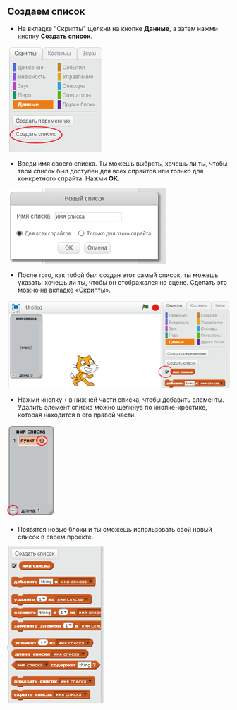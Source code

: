 ## Создаем список

+ На вкладке "Скрипты" щелкни на кнопке **Данные**, а затем нажми кнопку **Создать список**.

![Создание списка](images/make-a-list.png)

+ Введи имя своего списка. Ты можешь выбрать, хочешь ли ты, чтобы твой список был доступен для всех спрайтов или только для конкретного спрайта. Нажми **OK**.

![Название списка](images/list-name.png)

+ После того, как тобой был создан этот самый список, ты можешь указать: хочешь ли ты, чтобы он отображался на сцене. Сделать это можно на вкладке «Скрипты».

![Показываем/скрываем список](images/list-show-hide.png)

+ Нажми кнопку `+` в нижней части списка, чтобы добавить элементы. Удалить элемент списка можно щелкнув по кнопке-крестике, которая находится в его правой части.

![Показываем/скрываем список](images/list-add-delete.png)

+ Появятся новые блоки и ты сможешь использовать свой новый список в своем проекте.

![Блоки списка](images/list-blocks.png)